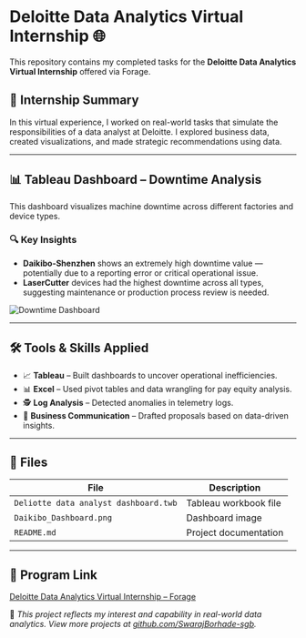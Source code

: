 # Deloitte Data Analytics Virtual Internship 🌐

This repository contains my completed tasks for the **Deloitte Data Analytics Virtual Internship** offered via Forage.

## 📘 Internship Summary

In this virtual experience, I worked on real-world tasks that simulate the responsibilities of a data analyst at Deloitte. I explored business data, created visualizations, and made strategic recommendations using data.

---

## 📊 Tableau Dashboard – Downtime Analysis

This dashboard visualizes machine downtime across different factories and device types.

### 🔍 Key Insights

- **Daikibo-Shenzhen** shows an extremely high downtime value — potentially due to a reporting error or critical operational issue.
- **LaserCutter** devices had the highest downtime across all types, suggesting maintenance or production process review is needed.

![Downtime Dashboard](![Daikibo_Dashboard](https://github.com/user-attachments/assets/e81bac3f-e39d-47a4-8f85-52ae204fbdf9)
)

---

## 🛠️ Tools & Skills Applied

- 📈 **Tableau** – Built dashboards to uncover operational inefficiencies.
- 📊 **Excel** – Used pivot tables and data wrangling for pay equity analysis.
- 🕵️ **Log Analysis** – Detected anomalies in telemetry logs.
- 📝 **Business Communication** – Drafted proposals based on data-driven insights.

---

## 📂 Files

| File | Description |
|------|-------------|
| `Deliotte data analyst dashboard.twb` | Tableau workbook file |
| `Daikibo_Dashboard.png` | Dashboard image |
| `README.md` | Project documentation |

---

## 🔗 Program Link

[Deloitte Data Analytics Virtual Internship – Forage](https://www.theforage.com/virtual-internships/prototype/deloitte/5nXwKzDcTqGvnKz2j)

📌 _This project reflects my interest and capability in real-world data analytics. View more projects at [github.com/SwarajBorhade-sgb](https://github.com/SwarajBorhade-sgb)._

